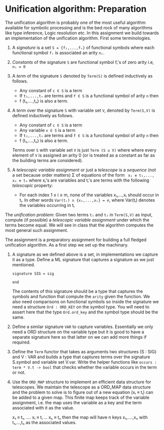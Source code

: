 # Unification algorithm: Preparation

The unification algorithm is probably one of the most useful algorithm
available for symbolic processing and is the bed rock of many
algorithms like type inference, Logic resolution etc. In this
assignment we build towards an implementation of the unification
algorithm. First some terminologies.


1. A *signature* is a set `S = {f₁,...,fₙ}` of functional symbols
   where each functional symbol `fᵢ` is associated an arity `nᵢ`.


2. *Constants* of the signature `S` are functional symbol fᵢ's of zero arity
   i.e, `nᵢ = 0`

3. A *term* of the signature `S` denoted by `Term(S)` is defined inductively as follows.

   - Any constant of `c ∈ S` is a term
   - If `t₁,...,tₙ` are terms and `f ∈ S` is a functional symbol of arity `n` then
   - f (t₁,....,tₙ) is also a term.


4. A *term* over the signature `S` with variable set `V`, denoted by `Term(S,V)`
   is defined inductively as follows.

   - Any constant of `c ∈ S` is a term
   - Any variable `x ∈ S` is a term
   - If `t₁,...,tₙ` are terms and `f ∈ S` is a functional symbol of arity `n` then
   - f (t₁,....,tₙ) is also a term.

	Terms over `S` with variable set `V` is just `Term (S ∪ V)` where
	where every element of `V` is assigned an arity 0 (or is treated
	as a constant as far as the building terms are considered).


5. A *telescopic variable assignment* or just a *telescope* is a
   *sequence* (not a set because order matters) Σ of equations of the
   form ` x₁ ≡ t₁,..., xₘ ≡ tₘ` where xᵢ's are variables and tᵢ's are
   terms with the following *telescopic* property:

   - For each index 1 ≤ i ≤ m, none of the variables x₁,...,xᵢ should
	 occur in tᵢ. In other words `Var(tᵢ) ∩ {x₁,...,xᵢ} = ∅`, where
	 Var(tᵢ) denotes the variables occurring in tᵢ

The *unification problem*: Given two terms `t₁` and `t₂` in
`Term(S,V)` as input, compute (if possible) a *telescopic variable
assignment* under which the terms become equal. We will see in class
that the algorithm computes the most general such assignment.

The assignment is a preparatory assignment for building a full fledged
unification algorithm. As a first step we set up the machinary.


1. A signature as we defined above is a set, in implementations we
   capture it as a type. Define a ML signature that captures a
   signature as we just mentioned.

   ```
   signature SIG = sig

   end

   ```

   The contents of this signature should be a type that captures the
   symbols and function that compute the `arity` given the function.
   We also need comparisons on functional symbols so inside the
   signature we need a structure `Ord : ORD_KEY` on the symbol type.
   You will need to assert here that the type `Ord.ord_key` and the
   symbol type should be the same.

2. Define a similar signature `VAR` to capture variables. Essentially
   we only need a ORD structure on the variable type but it is good to
   have a separate signature here so that latter on we can add more
   things if required.

3. Define the `Term` functor that takes as arguments two structures
   (S : SIG) and V : VAR and builds a type that captures terms over
   the signature S.symbol and variable set V.var. Write the helper
   functions like `occurs : term * V.t -> bool` that checks whether
   the variable occurs in the term or not.

4. Use the `ORD_MAP` structure to implement an efficient data
   structure for telescopes. We maintain the telescope as a ORD_MAP
   data structure and the problem to solve is to figure out of a new
   equation (xᵢ ≡ tᵢ) can be added to a given map. This finite map
   keeps track of the variable assignment, i.e. the map uses the
   variable as a key and the term associated with it as the value.

   x₁ ≡ t₁, .... xᵢ ≡ tᵢ ... xₙ ≡ tₙ then the map will have n keys
   x₁,....,xₙ with t₁,...,tₙ as the associated values.
